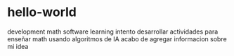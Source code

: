 # hello-world
development math software learning
intento desarrollar actividades para enseñar math usando algoritmos de IA
acabo de agregar informacion sobre mi idea
